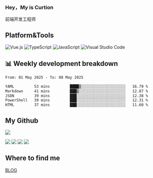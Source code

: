 ### Hey，My is Curtion
前端开发工程师
## Platform&Tools

![Vue.js](https://img.shields.io/badge/-Vue.js-4FC08D?style=flat-square&logo=Vue.js&logoColor=white)
![TypeScript](https://img.shields.io/badge/-TypeScript-007ACC?style=flat-square&logo=typescript&logoColor=white)
![JavaScript](https://img.shields.io/badge/-JavaScript-F7DF1E?style=flat-square&logo=javascript&logoColor=black)
![Visual Studio Code](https://img.shields.io/badge/-VSCode-007ACC?style=flat-square&logo=Visual-Studio-Code&logoColor=white)

## 📊 Weekly development breakdown

<!--START_SECTION:waka-->

```txt
From: 01 May 2025 - To: 08 May 2025

YAML         53 mins         ████▒░░░░░░░░░░░░░░░░░░░░   16.79 %
Markdown     41 mins         ███▒░░░░░░░░░░░░░░░░░░░░░   12.87 %
JSON         39 mins         ███░░░░░░░░░░░░░░░░░░░░░░   12.38 %
PowerShell   39 mins         ███░░░░░░░░░░░░░░░░░░░░░░   12.31 %
HTML         37 mins         ███░░░░░░░░░░░░░░░░░░░░░░   11.60 %
```

<!--END_SECTION:waka-->

## My Github

![](http://github-profile-summary-cards.vercel.app/api/cards/profile-details?username=curtion&theme=nord_bright)

![](http://github-profile-summary-cards.vercel.app/api/cards/stats?username=curtion&theme=nord_bright)
![](http://github-profile-summary-cards.vercel.app/api/cards/productive-time?username=curtion&theme=nord_bright&utcOffset=8)
![](http://github-profile-summary-cards.vercel.app/api/cards/repos-per-language?username=curtion&theme=nord_bright)
![](http://github-profile-summary-cards.vercel.app/api/cards/most-commit-language?username=curtion&theme=nord_bright)

## Where to find me

[BLOG](https://blog.3gxk.net)
